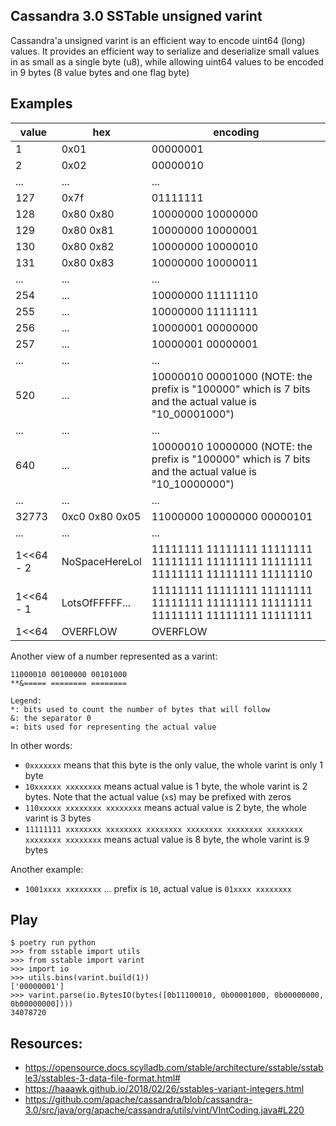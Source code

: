 ## Cassandra 3.0 SSTable unsigned varint
Cassandra'a unsigned varint is an efficient way to encode uint64 (long) values.
It provides an efficient way to serialize and deserialize small values in as
small as a single byte (u8), while allowing uint64 values to be encoded in 9
bytes (8 value bytes and one flag byte)

## Examples

|     value | hex            | encoding
|-----------|----------------|--------------------
|         1 | 0x01           |  00000001
|         2 | 0x02           |  00000010
|       ... | ...            |  ...
|       127 | 0x7f           |  01111111
|       128 | 0x80 0x80      |  10000000 10000000
|       129 | 0x80 0x81      |  10000000 10000001
|       130 | 0x80 0x82      |  10000000 10000010
|       131 | 0x80 0x83      |  10000000 10000011
|       ... | ...            |  ...
|       254 | ...            |  10000000 11111110
|       255 | ...            |  10000000 11111111
|       256 | ...            |  10000001 00000000
|       257 | ...            |  10000001 00000001
|       ... | ...            |  ...
|       520 | ...            |  10000010 00001000 (NOTE: the prefix is "100000" which is 7 bits and the actual value is "10_00001000")
|       ... | ...            |  ...
|       640 | ...            |  10000010 10000000 (NOTE: the prefix is "100000" which is 7 bits and the actual value is "10_10000000")
|       ... | ...            |  ...
|     32773 | 0xc0 0x80 0x05 |  11000000 10000000 00000101
|       ... | ...            |  ...
| 1<<64 - 2 | NoSpaceHereLol |  11111111 11111111 11111111 11111111 11111111 11111111 11111111 11111111 11111110
| 1<<64 - 1 | LotsOfFFFFF... |  11111111 11111111 11111111 11111111 11111111 11111111 11111111 11111111 11111111
| 1<<64     | OVERFLOW       |  OVERFLOW


Another view of a number represented as a varint:

    11000010 00100000 00101000
    **&===== ======== ========

    Legend:
    *: bits used to count the number of bytes that will follow
    &: the separator 0
    =: bits used for representing the actual value

In other words:

- `0xxxxxxx` means that this byte is the only value, the whole varint is only 1 byte
- `10xxxxxx xxxxxxxx` means actual value is 1 byte, the whole varint is 2 bytes. Note that the actual value (`x`s) may be prefixed with zeros
- `110xxxxx xxxxxxxx xxxxxxxx` means actual value is 2 byte, the whole varint is 3 bytes
- `11111111 xxxxxxxx xxxxxxxx xxxxxxxx xxxxxxxx xxxxxxxx xxxxxxxx xxxxxxxx xxxxxxxx` means actual value is 8 byte, the whole varint is 9 bytes

Another example:

- `1001xxxx xxxxxxxx` ... prefix is `10`, actual value is `01xxxx xxxxxxxx`

## Play

```
$ poetry run python
>>> from sstable import utils
>>> from sstable import varint
>>> import io
>>> utils.bins(varint.build(1))
['00000001']
>>> varint.parse(io.BytesIO(bytes([0b11100010, 0b00001000, 0b00000000, 0b00000000])))
34078720
```


## Resources:

* https://opensource.docs.scylladb.com/stable/architecture/sstable/sstable3/sstables-3-data-file-format.html#
* https://haaawk.github.io/2018/02/26/sstables-variant-integers.html
* https://github.com/apache/cassandra/blob/cassandra-3.0/src/java/org/apache/cassandra/utils/vint/VIntCoding.java#L220
